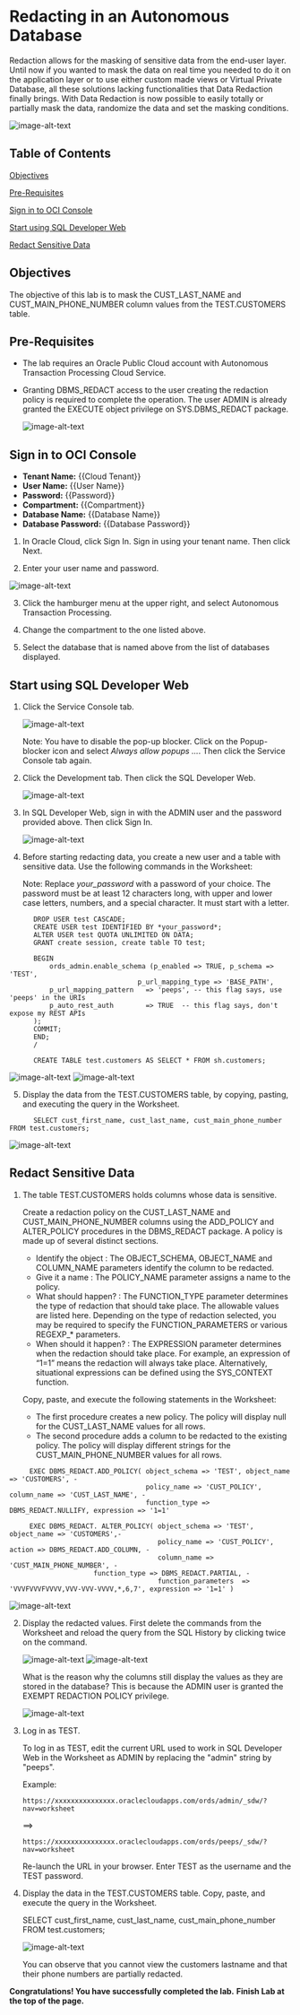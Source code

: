 #  Redacting in an Autonomous Database
Redaction allows for the masking of sensitive data from the end-user layer. 
Until now if you wanted to mask the data on real time you needed to do it on the application layer or 
to use either custom made views or Virtual Private Database, all these solutions lacking functionalities 
that Data Redaction finally brings. With Data Redaction is now possible to easily totally or partially mask the data, 
randomize the data and set the masking conditions.


<img src="https://github.com/oracle/learning-library/tree/master/oci-library/qloudable/Redacting_in_Autonomous_Database/img/carddetail.png" alt="image-alt-text">
  
## Table of Contents

[Objectives](#objectives)

[Pre-Requisites](#pre-requisites)

[Sign in to OCI Console](#sign-in-to-oci-console)

[Start using SQL Developer Web](#start-using-sql-developer-web)

[Redact Sensitive Data](#redact-sensitive-data)

## Objectives
The objective of this lab is to mask the CUST_LAST_NAME and CUST_MAIN_PHONE_NUMBER column values from the TEST.CUSTOMERS table.

## Pre-Requisites

* The lab requires an Oracle Public Cloud account with Autonomous Transaction Processing Cloud Service.
* Granting DBMS_REDACT access to the user creating the redaction policy is required to complete the operation. The user ADMIN is already granted the EXECUTE object privilege on SYS.DBMS_REDACT package.

  <img src="https://github.com/oracle/learning-library/tree/master/oci-library/qloudable/Redacting_in_Autonomous_Database/img/Priv_DBMS_REDACT.png" alt="image-alt-text">


## Sign in to OCI Console

* **Tenant Name:** {{Cloud Tenant}}
* **User Name:** {{User Name}}
* **Password:** {{Password}}
* **Compartment:** {{Compartment}}
* **Database Name:** {{Database Name}}
* **Database Password:** {{Database Password}}

1. In Oracle Cloud, click Sign In. Sign in using your tenant name. Then click Next.

2. Enter your user name and password.

<img src="https://github.com/oracle/learning-library/tree/master/oci-library/qloudable/Redacting_in_Autonomous_Database/img/Cloud.png" alt="image-alt-text">

3. Click the hamburger menu at the upper right, and select Autonomous Transaction Processing.

4. Change the compartment to the one listed above.

5. Select the database that is named above from the list of databases displayed.

## Start using SQL Developer Web

1. Click the Service Console tab.

   <img src="https://github.com/oracle/learning-library/tree/master/oci-library/qloudable/Redacting_in_Autonomous_Database/img/Service_console.png" alt="image-alt-text">

   Note: You have to disable the pop-up blocker. Click on the Popup-blocker icon and select *Always allow popups ...*. Then click the Service Console tab again.

2. Click the Development tab. Then click the SQL Developer Web.

   <img src="https://github.com/oracle/learning-library/tree/master/oci-library/qloudable/Redacting_in_Autonomous_Database/img/Devt.png" alt="image-alt-text">
   
3. In SQL Developer Web, sign in with the ADMIN user and the password provided above. Then click Sign In.

   <img src="https://github.com/oracle/learning-library/tree/master/oci-library/qloudable/Redacting_in_Autonomous_Database/img/SQLDevWeb_login.png" alt="image-alt-text">
   
4. Before starting redacting data, you create a new user and a table with sensitive data. Use the following commands in the Worksheet: 
   
   Note: Replace *your_password* with a password of your choice. The password must be at least 12 characters long, with upper and lower case letters, numbers, and a special character. It must start with a letter.

```
      DROP USER test CASCADE;
      CREATE USER test IDENTIFIED BY *your_password*;
      ALTER USER test QUOTA UNLIMITED ON DATA;  
      GRANT create session, create table TO test;
  
      BEGIN 
          ords_admin.enable_schema (p_enabled => TRUE, p_schema => 'TEST', 
	                            p_url_mapping_type => 'BASE_PATH',
          p_url_mapping_pattern   => 'peeps', -- this flag says, use 'peeps' in the URIs 
          p_auto_rest_auth        => TRUE  -- this flag says, don't expose my REST APIs 
      );
      COMMIT;
      END;
      /

      CREATE TABLE test.customers AS SELECT * FROM sh.customers;
   ```
      
   <img src="https://github.com/oracle/learning-library/tree/master/oci-library/qloudable/Redacting_in_Autonomous_Database/img/Create_User_Test.png" alt="image-alt-text">
   <img src="https://github.com/oracle/learning-library/tree/master/oci-library/qloudable/Redacting_in_Autonomous_Database/img/Enable_TEST_user_create_table.png" alt="image-alt-text">

5. Display the data from the TEST.CUSTOMERS table, by copying, pasting, and executing the query in the Worksheet.
```
      SELECT cust_first_name, cust_last_name, cust_main_phone_number FROM test.customers;
``` 
   <img src="https://github.com/oracle/learning-library/tree/master/oci-library/qloudable/Redacting_in_Autonomous_Database/img/Query_not_redacted.png" alt="image-alt-text">
 
## Redact Sensitive Data

1. The table TEST.CUSTOMERS holds columns whose data is sensitive.

   Create a redaction policy on the CUST_LAST_NAME and CUST_MAIN_PHONE_NUMBER columns using the ADD_POLICY and ALTER_POLICY procedures in the DBMS_REDACT package. A policy is made up of several distinct sections.

    * Identify the object : The OBJECT_SCHEMA, OBJECT_NAME and COLUMN_NAME parameters identify the column to be redacted.
    * Give it a name : The POLICY_NAME parameter assigns a name to the policy.
    * What should happen? : The FUNCTION_TYPE parameter determines the type of redaction that should take place. The allowable values are listed here. Depending on the type of redaction selected, you may be required to specify the FUNCTION_PARAMETERS or various REGEXP_* parameters.
    * When should it happen? : The EXPRESSION parameter determines when the redaction should take place. For example, an expression of “1=1” means the redaction will always take place. Alternatively, situational expressions can be defined using the SYS_CONTEXT function.

   Copy, paste, and execute the following statements in the Worksheet:
   * The first procedure creates a new policy. The policy will display null for the CUST_LAST_NAME values for all rows.
   * The second procedure adds a column to be redacted to the existing policy. The policy will display different strings for the CUST_MAIN_PHONE_NUMBER values for all rows.
``` 
     EXEC DBMS_REDACT.ADD_POLICY( object_schema => 'TEST', object_name => 'CUSTOMERS', -
                                  policy_name => 'CUST_POLICY', column_name => 'CUST_LAST_NAME', -
                                  function_type => DBMS_REDACT.NULLIFY, expression => '1=1' 

     EXEC DBMS_REDACT. ALTER_POLICY( object_schema => 'TEST', object_name => 'CUSTOMERS',- 
                                     policy_name => 'CUST_POLICY', action => DBMS_REDACT.ADD_COLUMN, -
                                     column_name => 'CUST_MAIN_PHONE_NUMBER', -
				     function_type => DBMS_REDACT.PARTIAL, -
                                     function_parameters  => 'VVVFVVVFVVVV,VVV-VVV-VVVV,*,6,7', expression => '1=1' )
```

   <img src="https://github.com/oracle/learning-library/tree/master/oci-library/qloudable/Redacting_in_Autonomous_Database/img/Create_alter_policy.png" alt="image-alt-text">

2. Display the redacted values. First delete the commands from the Worksheet and reload the query from the SQL History by clicking twice on the command.


   <img src="https://github.com/oracle/learning-library/tree/master/oci-library/qloudable/Redacting_in_Autonomous_Database/img/Query2.png" alt="image-alt-text">
   
   
   <img src="https://github.com/oracle/learning-library/tree/master/oci-library/qloudable/Redacting_in_Autonomous_Database/img/Query_not_redacted.png" alt="image-alt-text">
   
   What is the reason why the columns still display the values as they are stored in the database? This is because the ADMIN user is granted the EXEMPT REDACTION POLICY privilege.
   
   <img src="https://github.com/oracle/learning-library/tree/master/oci-library/qloudable/Redacting_in_Autonomous_Database/img/Priv_Exempt_Redact.png" alt="image-alt-text">
   
3. Log in as TEST.
  
   To log in as TEST, edit the current URL used to work in SQL Developer Web in the Worksheet as ADMIN by replacing the "admin" string by "peeps".
   
   Example: 
   ```
   https://xxxxxxxxxxxxxxx.oraclecloudapps.com/ords/admin/_sdw/?nav=worksheet
   ```
   ==>
   ```
   https://xxxxxxxxxxxxxxx.oraclecloudapps.com/ords/peeps/_sdw/?nav=worksheet
   ```

   Re-launch the URL in your browser. Enter TEST as the username and the TEST password.

4. Display the data in the TEST.CUSTOMERS table. Copy, paste, and execute the query in the Worksheet.

   SELECT cust_first_name, cust_last_name, cust_main_phone_number FROM test.customers;
   
   <img src="https://github.com/oracle/learning-library/tree/master/oci-library/qloudable/Redacting_in_Autonomous_Database/img/TEST_redacted_columns.png" alt="image-alt-text">
   
   You can observe that you cannot view the customers lastname and that their phone numbers are partially redacted.

**Congratulations! You have successfully completed the lab.**
**Finish Lab at the top of the page.**
